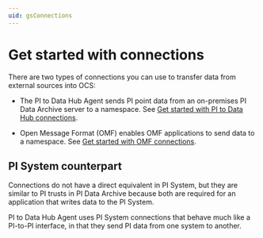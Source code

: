 ```yaml
---
uid: gsConnections
---
```


# Get started with connections

There are two types of connections you can use to transfer data from external sources into OCS:

- The PI to Data Hub Agent sends PI point data from an on-premises PI Data Archive server to a namespace. See [Get started with PI to Data Hub connections](xref:gsPItoOCS).

- Open Message Format (OMF) enables OMF applications to send data to a namespace. See [Get started with OMF connections](xref:gsOMF).

## PI System counterpart

<!-- I renamed this section PI System rather than PI Server because the second paragraph referred to "PI System connections." Please verify  --> <!-- VT: In response to previous comment, the change to "PI System" is correct.-->

Connections do not have a direct equivalent in PI System, but they are similar to PI trusts in PI Data Archive because both are required for an application that writes data to the PI System.

PI to Data Hub Agent uses PI System connections that behave much like a PI-to-PI interface, in that they send PI data from one system to another.

